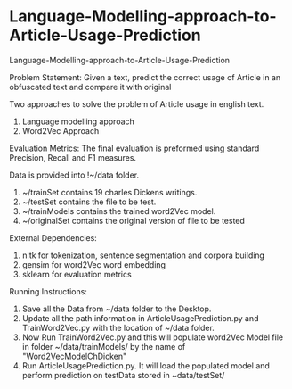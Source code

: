 # Language-Modelling-approach-to-Article-Usage-Prediction
Language-Modelling-approach-to-Article-Usage-Prediction

Problem Statement: Given a text, predict the correct usage of Article in an obfuscated text and compare it with original 

Two approaches to solve the problem of Article usage in english text.

1. Language modelling approach 
2. Word2Vec Approach

Evaluation Metrics: The final evaluation is preformed using standard Precision, Recall  and F1 measures. 

Data is provided into !~/data folder.
1. ~/trainSet contains 19 charles Dickens writings.
2. ~/testSet contains the file to be test.
3. ~/trainModels contains the trained word2Vec model.
4. ~/originalSet contains the original version of file to be tested


External Dependencies: 
1. nltk for tokenization, sentence segmentation and corpora building
2. gensim for word2Vec word embedding
3. sklearn for evaluation metrics


Running Instructions:

1. Save all the Data from ~/data folder to the Desktop. 
2. Update all the path information in ArticleUsagePrediction.py and TrainWord2Vec.py  with the location of ~/data folder.
3. Now Run TrainWord2Vec.py and this will populate word2Vec Model file in folder ~/data/trainModels/ by the name of "Word2VecModelChDicken"
4. Run ArticleUsagePrediction.py. It will load the populated model and perform prediction on testData stored in ~data/testSet/

